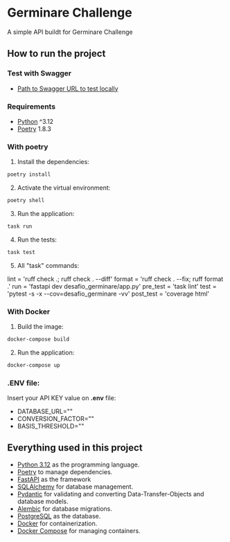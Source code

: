 # Germinare Challenge

A simple API buildt for Germinare Challenge

## How to run the project

### Test with Swagger

- [Path to Swagger URL to test locally](http://localhost:8000/docs)

### Requirements

- [Python](https://www.python.org/) ^3.12
- [Poetry](https://python-poetry.org/) 1.8.3

### With poetry

1. Install the dependencies:

```bash
poetry install
```

2. Activate the virtual environment:

```bash
poetry shell
```

3. Run the application:

```bash
task run
```

4. Run the tests:

```bash
task test
```

5. All "task" commands:

lint = 'ruff check .; ruff check . --diff'
format = 'ruff check . --fix; ruff format .'
run = 'fastapi dev desafio_germinare/app.py'
pre_test = 'task lint'
test = 'pytest -s -x --cov=desafio_germinare -vv'
post_test = 'coverage html'

### With Docker

1. Build the image:

```bash
docker-compose build
```

2. Run the application:

```bash
docker-compose up
```

### .ENV file:

Insert your API KEY value on **.env** file:

- DATABASE_URL=""
- CONVERSION_FACTOR=""
- BASIS_THRESHOLD=""

## Everything used in this project

- [Python 3.12](https://www.python.org/) as the programming language.
- [Poetry](https://python-poetry.org/) to manage dependencies.
- [FastAPI](https://fastapi.tiangolo.com/) as the framework
- [SQLAlchemy](https://www.sqlalchemy.org/) for database management.
- [Pydantic](https://pydantic-docs.helpmanual.io/) for validating and converting Data-Transfer-Objects and database models.
- [Alembic](https://alembic.sqlalchemy.org/en/latest/) for database migrations.
- [PostgreSQL](https://www.postgresql.org/) as the database.
- [Docker](https://www.docker.com/) for containerization.
- [Docker Compose](https://docs.docker.com/compose/) for managing containers.
